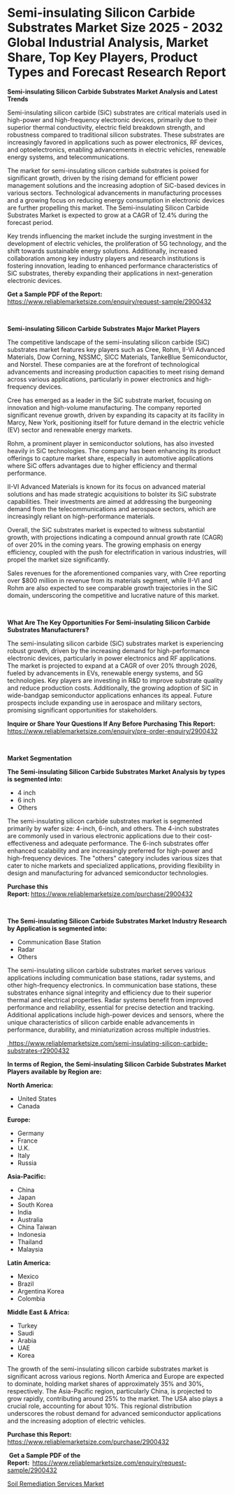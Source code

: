 <p><h1>Semi-insulating Silicon Carbide Substrates Market Size 2025 - 2032 Global Industrial Analysis, Market Share, Top Key Players, Product Types and Forecast Research Report</h1></p><p><strong>Semi-insulating Silicon Carbide Substrates Market Analysis and Latest Trends</strong></p>
<p><p>Semi-insulating silicon carbide (SiC) substrates are critical materials used in high-power and high-frequency electronic devices, primarily due to their superior thermal conductivity, electric field breakdown strength, and robustness compared to traditional silicon substrates. These substrates are increasingly favored in applications such as power electronics, RF devices, and optoelectronics, enabling advancements in electric vehicles, renewable energy systems, and telecommunications.</p><p>The market for semi-insulating silicon carbide substrates is poised for significant growth, driven by the rising demand for efficient power management solutions and the increasing adoption of SiC-based devices in various sectors. Technological advancements in manufacturing processes and a growing focus on reducing energy consumption in electronic devices are further propelling this market. The Semi-insulating Silicon Carbide Substrates Market is expected to grow at a CAGR of 12.4% during the forecast period.</p><p>Key trends influencing the market include the surging investment in the development of electric vehicles, the proliferation of 5G technology, and the shift towards sustainable energy solutions. Additionally, increased collaboration among key industry players and research institutions is fostering innovation, leading to enhanced performance characteristics of SiC substrates, thereby expanding their applications in next-generation electronic devices.</p></p>
<p><strong>Get a Sample PDF of the Report:&nbsp;</strong> <a href="https://www.reliablemarketsize.com/enquiry/request-sample/2900432?utm_campaign=2809&utm_medium=2&utm_source=Github&utm_content=ia&utm_term=16032025&utm_id=semi-insulating-silicon-carbide-substrates">https://www.reliablemarketsize.com/enquiry/request-sample/2900432</a></p>
<p>&nbsp;</p>
<p><strong>Semi-insulating Silicon Carbide Substrates Major Market Players</strong></p>
<p><p>The competitive landscape of the semi-insulating silicon carbide (SiC) substrates market features key players such as Cree, Rohm, II-VI Advanced Materials, Dow Corning, NSSMC, SICC Materials, TankeBlue Semiconductor, and Norstel. These companies are at the forefront of technological advancements and increasing production capacities to meet rising demand across various applications, particularly in power electronics and high-frequency devices.</p><p>Cree has emerged as a leader in the SiC substrate market, focusing on innovation and high-volume manufacturing. The company reported significant revenue growth, driven by expanding its capacity at its facility in Marcy, New York, positioning itself for future demand in the electric vehicle (EV) sector and renewable energy markets.</p><p>Rohm, a prominent player in semiconductor solutions, has also invested heavily in SiC technologies. The company has been enhancing its product offerings to capture market share, especially in automotive applications where SiC offers advantages due to higher efficiency and thermal performance.</p><p>II-VI Advanced Materials is known for its focus on advanced material solutions and has made strategic acquisitions to bolster its SiC substrate capabilities. Their investments are aimed at addressing the burgeoning demand from the telecommunications and aerospace sectors, which are increasingly reliant on high-performance materials.</p><p>Overall, the SiC substrates market is expected to witness substantial growth, with projections indicating a compound annual growth rate (CAGR) of over 20% in the coming years. The growing emphasis on energy efficiency, coupled with the push for electrification in various industries, will propel the market size significantly.</p><p>Sales revenues for the aforementioned companies vary, with Cree reporting over $800 million in revenue from its materials segment, while II-VI and Rohm are also expected to see comparable growth trajectories in the SiC domain, underscoring the competitive and lucrative nature of this market.</p></p>
<p>&nbsp;</p>
<p><strong>What Are The Key Opportunities For Semi-insulating Silicon Carbide Substrates Manufacturers?</strong></p>
<p><p>The semi-insulating silicon carbide (SiC) substrates market is experiencing robust growth, driven by the increasing demand for high-performance electronic devices, particularly in power electronics and RF applications. The market is projected to expand at a CAGR of over 20% through 2026, fueled by advancements in EVs, renewable energy systems, and 5G technologies. Key players are investing in R&D to improve substrate quality and reduce production costs. Additionally, the growing adoption of SiC in wide-bandgap semiconductor applications enhances its appeal. Future prospects include expanding use in aerospace and military sectors, promising significant opportunities for stakeholders.</p></p>
<p><strong>Inquire or Share Your Questions If Any Before Purchasing This Report:</strong> <a href="https://www.reliablemarketsize.com/enquiry/pre-order-enquiry/2900432?utm_campaign=2809&utm_medium=2&utm_source=Github&utm_content=ia&utm_term=16032025&utm_id=semi-insulating-silicon-carbide-substrates">https://www.reliablemarketsize.com/enquiry/pre-order-enquiry/2900432</a></p>
<p>&nbsp;</p>
<p><strong>Market Segmentation</strong></p>
<p><strong>The Semi-insulating Silicon Carbide Substrates Market Analysis by types is segmented into:</strong></p>
<p><ul><li>4 inch</li><li>6 inch</li><li>Others</li></ul></p>
<p><p>The semi-insulating silicon carbide substrates market is segmented primarily by wafer size: 4-inch, 6-inch, and others. The 4-inch substrates are commonly used in various electronic applications due to their cost-effectiveness and adequate performance. The 6-inch substrates offer enhanced scalability and are increasingly preferred for high-power and high-frequency devices. The "others" category includes various sizes that cater to niche markets and specialized applications, providing flexibility in design and manufacturing for advanced semiconductor technologies.</p></p>
<p><strong>Purchase this Report:&nbsp;</strong><a href="https://www.reliablemarketsize.com/purchase/2900432?utm_campaign=2809&utm_medium=2&utm_source=Github&utm_content=ia&utm_term=16032025&utm_id=semi-insulating-silicon-carbide-substrates">https://www.reliablemarketsize.com/purchase/2900432</a></p>
<p>&nbsp;</p>
<p><strong>The Semi-insulating Silicon Carbide Substrates Market Industry Research by Application is segmented into:</strong></p>
<p><ul><li>Communication Base Station</li><li>Radar</li><li>Others</li></ul></p>
<p><p>The semi-insulating silicon carbide substrates market serves various applications including communication base stations, radar systems, and other high-frequency electronics. In communication base stations, these substrates enhance signal integrity and efficiency due to their superior thermal and electrical properties. Radar systems benefit from improved performance and reliability, essential for precise detection and tracking. Additional applications include high-power devices and sensors, where the unique characteristics of silicon carbide enable advancements in performance, durability, and miniaturization across multiple industries.</p></p>
<p><a href="https://www.reliablemarketsize.com/semi-insulating-silicon-carbide-substrates-r2900432?utm_campaign=2809&utm_medium=2&utm_source=Github&utm_content=ia&utm_term=16032025&utm_id=semi-insulating-silicon-carbide-substrates">&nbsp;https://www.reliablemarketsize.com/semi-insulating-silicon-carbide-substrates-r2900432</a></p>
<p><strong>In terms of Region, the Semi-insulating Silicon Carbide Substrates Market Players available by Region are:</strong></p>
<p>
    <p> <strong> North America: </strong>
        <ul>
            <li>United States</li>
            <li>Canada</li>
        </ul>
        </p> 
    <p> <strong> Europe: </strong>
        <ul>
            <li>Germany</li>
            <li>France</li>
            <li>U.K.</li>
            <li>Italy</li>
            <li>Russia</li>
        </ul>
        </p> 
    <p> <strong> Asia-Pacific: </strong>
        <ul>
            <li>China</li>
            <li>Japan</li>
            <li>South Korea</li>
            <li>India</li>
            <li>Australia</li>
            <li>China Taiwan</li>
            <li>Indonesia</li>
            <li>Thailand</li>
            <li>Malaysia</li>
        </ul>
        </p> 
    <p> <strong> Latin America: </strong>
        <ul>
            <li>Mexico</li>
            <li>Brazil</li>
            <li>Argentina Korea</li>
            <li>Colombia</li>
        </ul>
        </p> 
    <p> <strong> Middle East & Africa: </strong>
        <ul>
            <li>Turkey</li>
            <li>Saudi</li>
            <li>Arabia</li>
            <li>UAE</li>
            <li>Korea</li>
        </ul>
    </p>
    </p>
<p><p>The growth of the semi-insulating silicon carbide substrates market is significant across various regions. North America and Europe are expected to dominate, holding market shares of approximately 35% and 30%, respectively. The Asia-Pacific region, particularly China, is projected to grow rapidly, contributing around 25% to the market. The USA also plays a crucial role, accounting for about 10%. This regional distribution underscores the robust demand for advanced semiconductor applications and the increasing adoption of electric vehicles.</p></p>
<p><strong>Purchase this Report: </strong><a href="https://www.reliablemarketsize.com/purchase/2900432?utm_campaign=2809&utm_medium=2&utm_source=Github&utm_content=ia&utm_term=16032025&utm_id=semi-insulating-silicon-carbide-substrates">https://www.reliablemarketsize.com/purchase/2900432</a></p>
<p>&nbsp;<strong>Get a Sample PDF of the Report:&nbsp;&nbsp;</strong><a href="https://www.reliablemarketsize.com/enquiry/request-sample/2900432?utm_campaign=2809&utm_medium=2&utm_source=Github&utm_content=ia&utm_term=16032025&utm_id=semi-insulating-silicon-carbide-substrates">https://www.reliablemarketsize.com/enquiry/request-sample/2900432</a></p>
<p><strong></strong></p>
<p><p><a href="https://github.com/xtysizov/Market-Research-Report-List-1/blob/main/soil-remediation-services-market.md?utm_campaign=2809&utm_medium=2&utm_source=Github&utm_content=ia&utm_term=16032025&utm_id=semi-insulating-silicon-carbide-substrates">Soil Remediation Services Market</a></p></p>